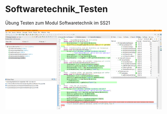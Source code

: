 # Softwaretechnik_Testen
Übung Testen zum Modul Softwaretechnik im SS21

![alt a screenshot](https://github.com/TiloKar/Softwaretechnik_Testen/blob/master/screenshot_coverage.png "Ansicht nach test run im eclipse" )
